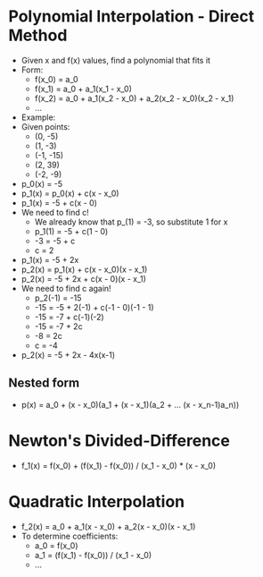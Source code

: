 # Polynomial Interpolation - Direct Method
- Given x and f(x) values, find a polynomial that fits it
- Form:
  - f(x_0) = a_0
  - f(x_1) = a_0 + a_1(x_1 - x_0)
  - f(x_2) = a_0 + a_1(x_2 - x_0) + a_2(x_2 - x_0)(x_2 - x_1)
  - ...
- Example:
- Given points:
  - (0, -5)
  - (1, -3)
  - (-1, -15)
  - (2, 39)
  - (-2, -9)
- p_0(x) = -5
- p_1(x) = p_0(x) + c(x - x_0)
- p_1(x) = -5 + c(x - 0)
- We need to find c!
  - We already know that p_(1) = -3, so substitute 1 for x
  - p_1(1) = -5 + c(1 - 0)
  - -3 = -5 + c
  - c = 2
- p_1(x) = -5 + 2x
- p_2(x) = p_1(x) + c(x - x_0)(x - x_1)
- p_2(x) = -5 + 2x + c(x - 0)(x - x_1)
- We need to find c again!
  - p_2(-1) = -15
  - -15 = -5 + 2(-1) + c(-1 - 0)(-1 - 1)
  - -15 = -7 + c(-1)(-2)
  - -15 = -7 + 2c
  - -8 = 2c
  - c = -4
- p_2(x) = -5 + 2x - 4x(x-1)

## Nested form
- p(x) = a_0 + (x - x_0)(a_1 + (x - x_1)(a_2 + ... (x - x_n-1)a_n))

# Newton's Divided-Difference
- f_1(x) = f(x_0) + (f(x_1) - f(x_0)) / (x_1 - x_0) * (x - x_0)

# Quadratic Interpolation
- f_2(x) = a_0 + a_1(x - x_0) + a_2(x - x_0)(x - x_1)
- To determine coefficients:
  - a_0 = f(x_0)
  - a_1 = (f(x_1) - f(x_0)) / (x_1 - x_0)
  - ...
